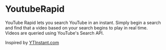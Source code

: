YoutubeRapid
============

YouTube Rapid lets you search YouTube in an instant. Simply begin a search and find that a video based on your 
search begins to play in real time. Videos are queried using YouTube's Search API. 

Inspired by <a href = http://ytinstant.com/> YTInstant.com </a>
